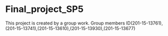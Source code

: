 # Final_project_SP5
This project is created by a group work. Group members ID(201-15-13761),(201-15-13741),(201-15-13610),(201-15-13930),(201-15-13677)
